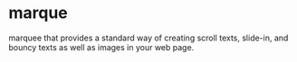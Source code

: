 # marque
marquee that provides a standard way of creating scroll texts, slide-in, and bouncy texts as well as images in your web page.
